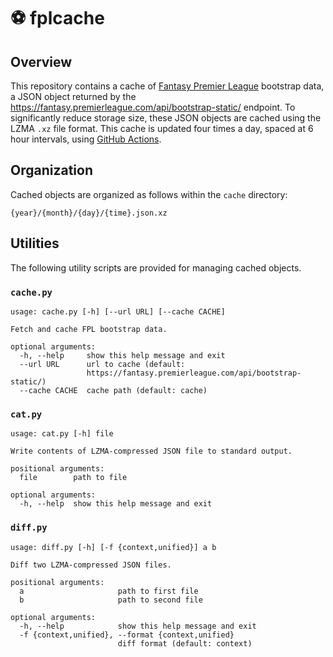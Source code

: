 # ⚽ fplcache

## Overview
This repository contains a cache of [Fantasy Premier League](https://fantasy.premierleague.com/) bootstrap data, a JSON object returned by the https://fantasy.premierleague.com/api/bootstrap-static/ endpoint. To significantly reduce storage size, these JSON objects are cached using the LZMA `.xz` file format. This cache is updated four times a day, spaced at 6 hour intervals, using [GitHub Actions](https://docs.github.com/en/actions).

## Organization
Cached objects are organized as follows within the `cache` directory:
```
{year}/{month}/{day}/{time}.json.xz
```

## Utilities
The following utility scripts are provided for managing cached objects.

### `cache.py`
```
usage: cache.py [-h] [--url URL] [--cache CACHE]

Fetch and cache FPL bootstrap data.

optional arguments:
  -h, --help     show this help message and exit
  --url URL      url to cache (default:
                 https://fantasy.premierleague.com/api/bootstrap-static/)
  --cache CACHE  cache path (default: cache)
```

### `cat.py`
```
usage: cat.py [-h] file

Write contents of LZMA-compressed JSON file to standard output.

positional arguments:
  file        path to file

optional arguments:
  -h, --help  show this help message and exit
```

### `diff.py`
```
usage: diff.py [-h] [-f {context,unified}] a b

Diff two LZMA-compressed JSON files.

positional arguments:
  a                     path to first file
  b                     path to second file

optional arguments:
  -h, --help            show this help message and exit
  -f {context,unified}, --format {context,unified}
                        diff format (default: context)
```
